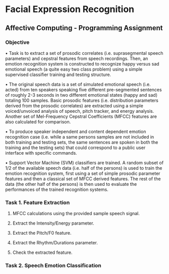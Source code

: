 # Facial Expression Recognition
## Affective Computing - Programming Assignment
### Objective
• Task is to extract a set of prosodic correlates (i.e. suprasegmental speech parameters) and cepstral features from speech recordings. Then, an emotion recognition system is constructed to recognize happy versus sad emotional speech (a quite easy two class problem) using a simple supervised classifier training and testing structure.

• The original speech data is a set of simulated emotional speech (i.e. acted) from ten speakers speaking five different pre-segmented sentences of roughly 2-3 seconds in two different emotional states (happy and sad) totaling 100 samples. Basic prosodic features (i.e. distribution parameters derived from the prosodic correlates) are extracted using a simple voiced/unvoiced analysis of speech, pitch tracker, and energy analysis. Another set of Mel-Frequency Cepstral Coefficients (MFCC) features are also calculated for comparison.

• To produce speaker independent and content dependent emotion recognition case (i.e. while a same persons samples are not included in both training and testing sets, the same sentences are spoken in both the training and the testing sets) that could correspond to a public user interface with specific commands.

• Support Vector Machine (SVM) classifiers are trained. A random subset of 1/2 of the available speech data (i.e. half of the persons) is used to train the emotion recognition system, first using a set of simple prosodic parameter features and then a classical set of MFCC derived features. The rest of the data (the other half of the persons) is then used to evaluate the performances of the trained recognition systems.
### Task 1. Feature Extraction
1. MFCC calculations using the provided sample speech signal.

2. Extract the Intensity/Energy parameter.

3. Extract the Pitch/F0 feature.

4. Extract the Rhythm/Durations parameter.

5. Check the extracted feature.
### Task 2. Speech Emotion Classification
